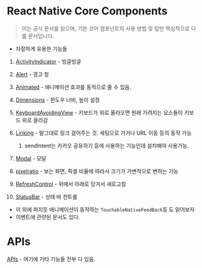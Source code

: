 # React Native Core Components

> 이는 공식 문서를 읽으며, 기본 코어 컴포넌트의 사용 방법 및 팁만 핵심적으로 다룰 문서입니다.



- 자잘하게 유용한 기능들

1. [ActivityIndicator](https://reactnative.dev/docs/activityindicator) - 빙글빙글

2. [Alert](https://reactnative.dev/docs/alert) - 경고 창
3. [Animated](https://reactnative.dev/docs/animated) - 애니메이션 효과를 동적으로 줄 수 있음.
4. [Dimensions](https://reactnative.dev/docs/dimensions) - 윈도우 너비, 높이 설정
5. [KeyboardAvoidingView](https://reactnative.dev/docs/dimensions) - 키보드가 위로 올라오면 원래 가려지는 요소들이 키보드 위로 올라감
6. [Linking](https://reactnative.dev/docs/linking) - 말그대로 링크 걸어주는 것. 세팅으로 가거나 URL 이동 등의 동작 가능
   1. sendIntent는 카카오 공유하기 등에 사용하는 기능인데 설치해야 사용가능.
7. [Modal](https://reactnative.dev/docs/modal) - 모달
8. [pixelratio](https://reactnative.dev/docs/pixelratio) - 보는 화면, 픽셀 비율에 따라서 크기가 가변적으로 변하는 기능
9. [RefreshControl](https://reactnative.dev/docs/refreshcontrol) - 위에서 아래로 당겨서 새로고침
10. [StatusBar](https://reactnative.dev/docs/statusbar) - 상태 바 컨트롤



- 이 외에 퍼지듯 애니메이션이 동작하는 `TouchableNativeFeedBack`등 도 읽어보자
- 이벤트에 관련된 문서도 있다.



# APIs

[APIs](https://reactnative.dev/docs/accessibilityinfo) - 여기에 기타 기능들 전부 다 있음.